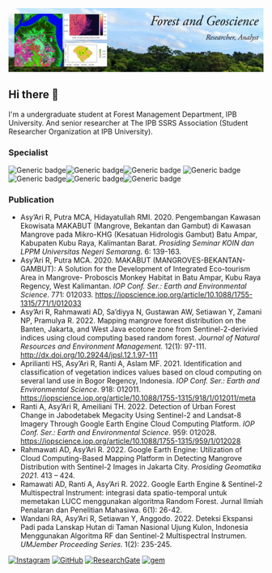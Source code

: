 ![logo](https://github.com/arihutan/arihutan/blob/61d0f830313ff14cf1645c1ce2fb2836f50f202d/Sampul1.png)
## Hi there 👋 

I'm a undergraduate student at Forest Management Department, IPB University.
And senior researcher at The IPB SSRS Association (Student Researcher Organization at IPB University).

### Specialist
![Generic badge](https://img.shields.io/badge/RStudio-75AADB?style=for-the-badge&logo=RStudio&logoColor=white)![Generic badge](https://img.shields.io/badge/Colab-F9AB00?style=for-the-badge&logo=googlecolab&color=525252)![Generic badge](https://img.shields.io/badge/Spyder%20Ide-FF0000?style=for-the-badge&logo=spyder%20ide&logoColor=white)   ![Generic badge](https://img.shields.io/badge/R-276DC3?style=for-the-badge&logo=r&logoColor=white)![Generic badge](https://img.shields.io/badge/JavaScript-F7DF1E?style=for-the-badge&logo=javascript&logoColor=black)![Generic badge](https://img.shields.io/badge/Python-14354C?style=for-the-badge&logo=python&logoColor=white)![Generic badge](https://img.shields.io/badge/Markdown-000000?style=for-the-badge&logo=markdown&logoColor=white)

### Publication
* Asy’Ari R,  Putra MCA, Hidayatullah RMI. 2020. Pengembangan Kawasan Ekowisata MAKABUT (Mangrove, Bekantan dan Gambut) di Kawasan Mangrove pada Mikro-KHG (Kesatuan Hidrologis Gambut) Batu Ampar, Kabupaten Kubu Raya, Kalimantan Barat. _Prosiding Seminar KOIN dan LPPM Universitas Negeri Semarang_. 6: 139-163.
* Asy’Ari R, Putra MCA. 2020. MAKABUT (MANGROVES-BEKANTAN-GAMBUT): A Solution for the Development of Integrated Eco-tourism Area in Mangrove- Proboscis Monkey Habitat in Batu Ampar, Kubu Raya Regency, West Kalimantan. _IOP Conf. Ser.: Earth and Environmental Science_.  771: 012033. https://iopscience.iop.org/article/10.1088/1755-1315/771/1/012033   
* Asy’Ari R, Rahmawati AD, Sa’diyya N, Gustawan AW, Setiawan Y, Zamani NP, Pramulya R. 2022. Mapping mangrove forest distribution on the Banten, Jakarta, and West Java ecotone zone from Sentinel-2-derivied indices using cloud computing based random forest. _Journal of Natural Resources and Environment Management._ 12(1): 97-111. http://dx.doi.org/10.29244/jpsl.12.1.97-111 
* Aprilianti HS, Asy’Ari R, Ranti A, Aslam MF. 2021. Identification and classification of vegetation indices values based on cloud computing on several land use in Bogor Regency, Indonesia. _IOP Conf. Ser.: Earth and Environmental Science_.  918: 012011. https://iopscience.iop.org/article/10.1088/1755-1315/918/1/012011/meta  
* Ranti A, Asy’Ari R, Ameiliani TH. 2022. Detection of Urban Forest Change in Jabodetabek Megacity Using Sentinel-2 and Landsat-8 Imagery Through Google Earth Engine Cloud Computing Platform. _IOP Conf. Ser.: Earth and Environmental Science_. 959: 012028. https://iopscience.iop.org/article/10.1088/1755-1315/959/1/012028 
* Rahmawati AD, Asy’Ari R. 2022. Google Earth Engine: Utilization of Cloud Computing-Based Mapping Platform in Detecting Mangrove Distribution with Sentinel-2 Images in Jakarta City. _Prosiding Geomatika 2021_. 413 – 424.
* Ramawati AD, Ranti A, Asy’Ari R. 2022. Google Earth Engine & Sentinel-2 Multispectral Instrument: integrasi data spatio-temporal untuk memetakan LUCC menggunakan algoritma Random Forest. Jurnal Ilmiah Penalaran dan Penelitian Mahasiwa. 6(1): 26-42.
* Wandani RA, Asy’Ari R, Setiawan Y, Anggodo. 2022. Deteksi Ekspansi Padi pada Lanskap Hutan di Taman Nasional Ujung Kulon, Indonesia Menggunakan Algoritma RF dan Sentinel-2 Multispectral Instrumen. _UMJember Proceeding Series_. 1(2): 235-245.


[![Instagram](https://img.shields.io/badge/Instagram-%23E4405F.svg?style=flat&logo=Instagram&logoColor=white)](https://instagram.com/asyari_sanggo/)  [![GitHub](https://img.shields.io/badge/GitHub-arihutan-darkgrey?style=flat&logo=github&logoColor=white)](https://github.com/arihutan/)   [![ResearchGate](https://img.shields.io/badge/ResearchGate-00CCBB?style=flat&logo=ResearchGate&logoColor=white)](https://www.researchgate.net/profile/Rahmat-Asyari)  [![gem](https://img.shields.io/badge/LinkedIn-0077B5?style=flat&logo=linkedin&logoColor=white)](https://www.linkedin.com/in/rahmat-asy-ari-21b59a1bb/)


